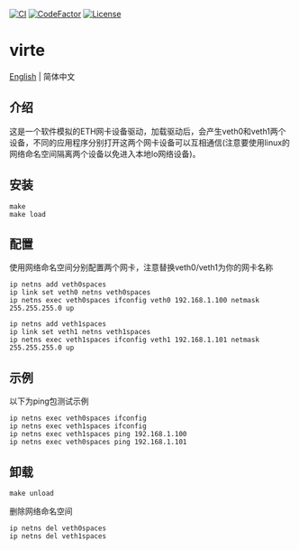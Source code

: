 [![CI](https://github.com/QQxiaoming/virte/actions/workflows/ci.yml/badge.svg?branch=main)](https://github.com/QQxiaoming/virte/actions/workflows/ci.yml)
[![CodeFactor](https://www.codefactor.io/repository/github/qqxiaoming/virte/badge)](https://www.codefactor.io/repository/github/qqxiaoming/virte)
[![License](https://img.shields.io/github/license/qqxiaoming/virte.svg?colorB=f48041&style=flat-square)](https://github.com/QQxiaoming/virte)

# virte

[English](./README.md) | 简体中文

## 介绍

这是一个软件模拟的ETH网卡设备驱动，加载驱动后，会产生veth0和veth1两个设备，不同的应用程序分别打开这两个网卡设备可以互相通信(注意要使用linux的网络命名空间隔离两个设备以免进入本地lo网络设备)。

## 安装

```shell
make
make load
```
## 配置

使用网络命名空间分别配置两个网卡，注意替换veth0/veth1为你的网卡名称

```shell
ip netns add veth0spaces
ip link set veth0 netns veth0spaces
ip netns exec veth0spaces ifconfig veth0 192.168.1.100 netmask 255.255.255.0 up

ip netns add veth1spaces
ip link set veth1 netns veth1spaces
ip netns exec veth1spaces ifconfig veth1 192.168.1.101 netmask 255.255.255.0 up
```

## 示例

以下为ping包测试示例

```shell
ip netns exec veth0spaces ifconfig
ip netns exec veth1spaces ifconfig
ip netns exec veth1spaces ping 192.168.1.100
ip netns exec veth0spaces ping 192.168.1.101
```

## 卸载

```shell
make unload
```

删除网络命名空间

```shell
ip netns del veth0spaces
ip netns del veth1spaces
```
